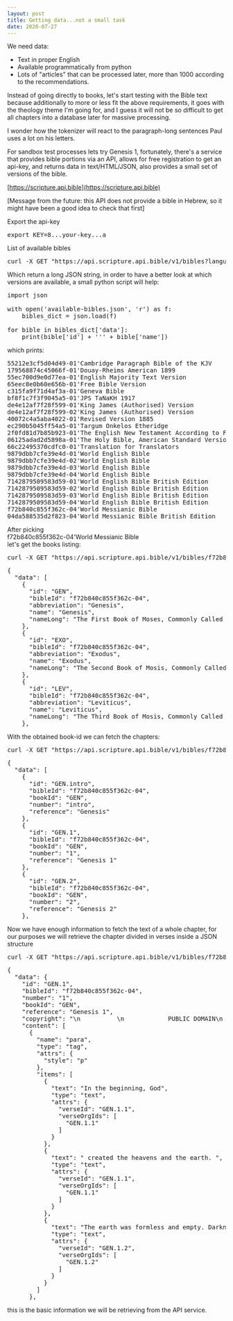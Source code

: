 ```yaml
---
layout: post
title: Getting data...not a small task
date: 2020-07-27
---
```


<!-- wp:paragraph -->

We need data:

<!-- /wp:paragraph -->

<!-- wp:list -->

*   Text in proper English
*   Available programmatically from python
*   Lots of "articles" that can be processed later, more than 1000 according to the recommendations.
<!-- /wp:list -->

<!-- wp:paragraph -->

Instead of going directly to books, let's start testing with the Bible text because additionally to more or less fit the above requirements, it goes with the theology theme I'm going for, and I guess it will not be so difficult to get all chapters into a database later for massive processing.

<!-- /wp:paragraph -->

<!-- wp:paragraph -->

I wonder how the tokenizer will react to the paragraph-long sentences Paul uses a lot on his letters.

<!-- /wp:paragraph -->

<!-- wp:paragraph -->

For sandbox test processes lets try Genesis 1, fortunately, there's a service that provides bible portions via an API, allows for free registration to get an api-key, and returns data in text/HTML/JSON, also provides a small set of versions of the bible.

<!-- /wp:paragraph -->

<!-- wp:paragraph -->

[https://scripture.api.bible](https://scripture.api.bible)

<!-- /wp:paragraph -->

<!-- wp:paragraph -->

[Message from the future: this API does not provide a bible in Hebrew, so it might have been a good idea to check that first]

<!-- /wp:paragraph -->

<!-- wp:paragraph -->

Export the api-key

<!-- /wp:paragraph -->

<!-- wp:syntaxhighlighter/code -->
<pre class="wp-block-syntaxhighlighter-code">export KEY=8...your-key...a</pre>
<!-- /wp:syntaxhighlighter/code -->

<!-- wp:paragraph -->

List of available bibles

<!-- /wp:paragraph -->

<!-- wp:syntaxhighlighter/code -->
<pre class="wp-block-syntaxhighlighter-code">curl -X GET "https://api.scripture.api.bible/v1/bibles?language=eng" -H "api-key:$KEY"</pre>
<!-- /wp:syntaxhighlighter/code -->

<!-- wp:paragraph -->

Which return a long JSON string, in order to have a better look at which versions are available, a small python script will help:

<!-- /wp:paragraph -->

<!-- wp:syntaxhighlighter/code {"language":"python"} -->
<pre class="wp-block-syntaxhighlighter-code">import json

with open('available-bibles.json', 'r') as f:
    bibles_dict = json.load(f)

for bible in bibles_dict['data']:
    print(bible['id'] + ''' + bible['name'])
</pre>
<!-- /wp:syntaxhighlighter/code -->

<!-- wp:paragraph -->

which prints:

<!-- /wp:paragraph -->

<!-- wp:syntaxhighlighter/code -->
<pre class="wp-block-syntaxhighlighter-code">55212e3cf5d04d49-01'Cambridge Paragraph Bible of the KJV
179568874c45066f-01'Douay-Rheims American 1899
55ec700d9e0d77ea-01'English Majority Text Version
65eec8e0b60e656b-01'Free Bible Version
c315fa9f71d4af3a-01'Geneva Bible
bf8f1c7f3f9045a5-01'JPS TaNaKH 1917
de4e12af7f28f599-01'King James (Authorised) Version
de4e12af7f28f599-02'King James (Authorised) Version
40072c4a5aba4022-01'Revised Version 1885
ec290b5045ff54a5-01'Targum Onkelos Etheridge
2f0fd81d7b85b923-01'The English New Testament According to Family 35
06125adad2d5898a-01'The Holy Bible, American Standard Version
66c22495370cdfc0-01'Translation for Translators
9879dbb7cfe39e4d-01'World English Bible
9879dbb7cfe39e4d-02'World English Bible
9879dbb7cfe39e4d-03'World English Bible
9879dbb7cfe39e4d-04'World English Bible
7142879509583d59-01'World English Bible British Edition
7142879509583d59-02'World English Bible British Edition
7142879509583d59-03'World English Bible British Edition
7142879509583d59-04'World English Bible British Edition
f72b840c855f362c-04'World Messianic Bible
04da588535d2f823-04'World Messianic Bible British Edition
</pre>
<!-- /wp:syntaxhighlighter/code -->

<!-- wp:paragraph -->

After picking   
f72b840c855f362c-04'World Messianic Bible  
let's get the books listing:

<!-- /wp:paragraph -->

<!-- wp:syntaxhighlighter/code -->
<pre class="wp-block-syntaxhighlighter-code">curl -X GET "https://api.scripture.api.bible/v1/bibles/f72b840c855f362c-04/books" -H "api-key:$KEY"</pre>
<!-- /wp:syntaxhighlighter/code -->

<!-- wp:syntaxhighlighter/code -->
<pre class="wp-block-syntaxhighlighter-code">{
  "data": [
    {
      "id": "GEN",
      "bibleId": "f72b840c855f362c-04",
      "abbreviation": "Genesis",
      "name": "Genesis",
      "nameLong": "The First Book of Moses, Commonly Called Genesis"
    },
    {
      "id": "EXO",
      "bibleId": "f72b840c855f362c-04",
      "abbreviation": "Exodus",
      "name": "Exodus",
      "nameLong": "The Second Book of Mosis, Commonly Called Exodus"
    },
    {
      "id": "LEV",
      "bibleId": "f72b840c855f362c-04",
      "abbreviation": "Leviticus",
      "name": "Leviticus",
      "nameLong": "The Third Book of Mosis, Commonly Called Leviticus"
    },</pre>
<!-- /wp:syntaxhighlighter/code -->

<!-- wp:paragraph -->

With the obtained book-id we can fetch the chapters:

<!-- /wp:paragraph -->

<!-- wp:syntaxhighlighter/code -->
<pre class="wp-block-syntaxhighlighter-code">curl -X GET "https://api.scripture.api.bible/v1/bibles/f72b840c855f362c-04/books/GEN/chapters" -H "api-key:$KEY"</pre>
<!-- /wp:syntaxhighlighter/code -->

<!-- wp:syntaxhighlighter/code -->
<pre class="wp-block-syntaxhighlighter-code">{
  "data": [
    {
      "id": "GEN.intro",
      "bibleId": "f72b840c855f362c-04",
      "bookId": "GEN",
      "number": "intro",
      "reference": "Genesis"
    },
    {
      "id": "GEN.1",
      "bibleId": "f72b840c855f362c-04",
      "bookId": "GEN",
      "number": "1",
      "reference": "Genesis 1"
    },
    {
      "id": "GEN.2",
      "bibleId": "f72b840c855f362c-04",
      "bookId": "GEN",
      "number": "2",
      "reference": "Genesis 2"
    },</pre>
<!-- /wp:syntaxhighlighter/code -->

<!-- wp:paragraph -->

Now we have enough information to fetch the text of a whole chapter, for our purposes we will retrieve the chapter divided in verses inside a JSON structure

<!-- /wp:paragraph -->

<!-- wp:syntaxhighlighter/code -->
<pre class="wp-block-syntaxhighlighter-code">curl -X GET "https://api.scripture.api.bible/v1/bibles/f72b840c855f362c-04/chapters/GEN.1?content-type=json&include-notes=false&include-titles=false&include-chapter-numbers=false&include-verse-numbers=false&include-verse-spans=false" -H "api-key:$KEY" > GEN.1.json
</pre>
<!-- /wp:syntaxhighlighter/code -->

<!-- wp:syntaxhighlighter/code -->
<pre class="wp-block-syntaxhighlighter-code">{
  "data": {
    "id": "GEN.1",
    "bibleId": "f72b840c855f362c-04",
    "number": "1",
    "bookId": "GEN",
    "reference": "Genesis 1",
    "copyright": "\n          \n            PUBLIC DOMAIN\n          \n        ",
    "content": [
      {
        "name": "para",
        "type": "tag",
        "attrs": {
          "style": "p"
        },
        "items": [
          {
            "text": "In the beginning, God",
            "type": "text",
            "attrs": {
              "verseId": "GEN.1.1",
              "verseOrgIds": [
                "GEN.1.1"
              ]
            }
          },
          {
            "text": " created the heavens and the earth. ",
            "type": "text",
            "attrs": {
              "verseId": "GEN.1.1",
              "verseOrgIds": [
                "GEN.1.1"
              ]
            }
          },
          {
            "text": "The earth was formless and empty. Darkness was on the surface of the deep and God's Spirit was hovering over the surface of the waters.",
            "type": "text",
            "attrs": {
              "verseId": "GEN.1.2",
              "verseOrgIds": [
                "GEN.1.2"
              ]
            }
          }
        ]
      },</pre>
<!-- /wp:syntaxhighlighter/code -->

<!-- wp:paragraph -->

this is the basic information we will be retrieving from the API service.

<!-- /wp:paragraph -->

<!-- wp:paragraph -->

<!-- /wp:paragraph -->